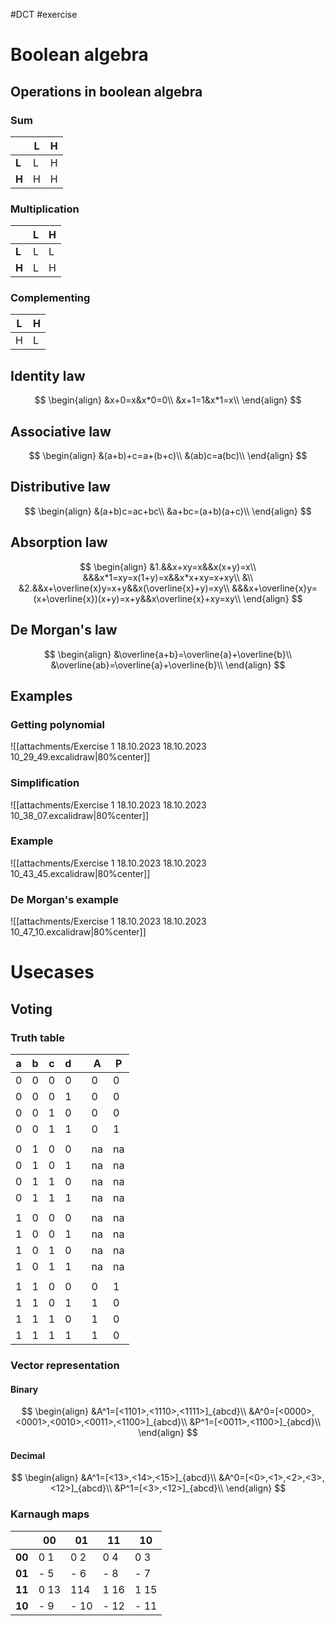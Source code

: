 #DCT #exercise 

# Boolean algebra
## Operations in boolean algebra
### Sum
|     | **L**   | **H**   |
| --- | --- | --- |
| **L**   | L    | H    |
| **H**    | H    | H    |
### Multiplication
|     | **L**   | **H**   |
| --- | --- | --- |
| **L**   | L   | L   |
| **H**    | L    | H    |

### Complementing
| **L**   | **H**   |
| --- | --- |
| H    | L    |

## Identity law
$$
\begin{align}
	&x+0=x&x*0=0\\
	&x+1=1&x*1=x\\
\end{align}
$$

## Associative law
$$
\begin{align}
	&(a+b)+c=a+(b+c)\\
	&(ab)c=a(bc)\\
\end{align}
$$

## Distributive law
$$
\begin{align}
	&(a+b)c=ac+bc\\
	&a+bc=(a+b)(a+c)\\
\end{align}
$$

## Absorption law
$$
\begin{align}
	&1.&&x+xy=x&&x(x+y)=x\\
	&&&x*1=xy=x(1+y)=x&&x*x+xy=x+xy\\
	&\\
	&2.&&x+\overline{x}y=x+y&&x(\overline{x}+y)=xy\\
	&&&x+\overline{x}y=(x+\overline{x})(x+y)=x+y&&x\overline{x}+xy=xy\\
\end{align}
$$

## De Morgan's law
$$
\begin{align}
	&\overline{a+b}=\overline{a}+\overline{b}\\
	&\overline{ab}=\overline{a}+\overline{b}\\
\end{align}
$$

## Examples
### Getting polynomial
![[attachments/Exercise 1 18.10.2023 18.10.2023 10_29_49.excalidraw|80%center]]

### Simplification
![[attachments/Exercise 1 18.10.2023 18.10.2023 10_38_07.excalidraw|80%center]]

### Example
![[attachments/Exercise 1 18.10.2023 18.10.2023 10_43_45.excalidraw|80%center]]

### De Morgan's example
![[attachments/Exercise 1 18.10.2023 18.10.2023 10_47_10.excalidraw|80%center]]

# Usecases
## Voting
### Truth table
| a   | b   | c   | d   |     | A   | P   |
| --- | --- | --- | --- | --- | --- | --- |
| 0   | 0   | 0   | 0   |     | 0   | 0   |
| 0   | 0   | 0   | 1   |     | 0   | 0   |
| 0   | 0   | 1   | 0   |     | 0   | 0   |
| 0   | 0   | 1   | 1   |     | 0   | 1   |
|     |     |     |     |     |     |     |
| 0   | 1   | 0   | 0   |     | na  | na  |
| 0   | 1   | 0   | 1   |     | na  | na  |
| 0   | 1   | 1   | 0   |     | na  | na  |
| 0   | 1   | 1   | 1   |     | na  | na  |
|     |     |     |     |     |     |     |
| 1   | 0   | 0   | 0   |     | na  | na  |
| 1   | 0   | 0   | 1   |     | na  | na  |
| 1   | 0   | 1   | 0   |     | na  | na  |
| 1   | 0   | 1   | 1   |     | na  | na  |
|     |     |     |     |     |     |     |
| 1   | 1   | 0   | 0   |     | 0   | 1   |
| 1   | 1   | 0   | 1   |     | 1   | 0   |
| 1   | 1   | 1   | 0   |     | 1   | 0   |
| 1   | 1   | 1   | 1   |     | 1   | 0   |

### Vector representation
#### Binary
$$
\begin{align}
	&A^1=[<1101>,<1110>,<1111>]_{abcd}\\
	&A^0=[<0000>,<0001>,<0010>,<0011>,<1100>]_{abcd}\\
	&P^1=[<0011>,<1100>]_{abcd}\\
\end{align}
$$

#### Decimal
$$
\begin{align}
	&A^1=[<13>,<14>,<15>]_{abcd}\\
	&A^0=[<0>,<1>,<2>,<3>,<12>]_{abcd}\\
	&P^1=[<3>,<12>]_{abcd}\\
\end{align}
$$

### Karnaugh maps
|        | 00   | 01   | 11   | 10   |
| ------ | ---- | ---- | ---- | ---- |
| **00** | 0 1  | 0 2  | 0 4  | 0 3  |
| **01** | - 5  | - 6  | - 8  | - 7  |
| **11** | 0 13 | 114  | 1 16 | 1 15 |
| **10** | - 9  | - 10 | - 12 | - 11 |
